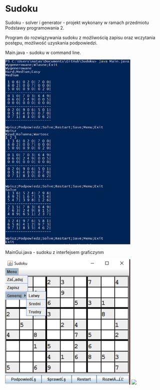# Sudoku
Sudoku - solver i generator - projekt wykonany w ramach przedmiotu Podstawy programowania 2.

Program do rozwiązywania sudoku z możliwością zapisu oraz wczytania postępu, możliwość uzyskania podpowiedzi.

Main.java - sudoku w command line.

<img src="ReadmeImg/cmdline.png" width="400">

MainGui.java - sudoku z interfejsem graficzynm

<img src="ReadmeImg/okno.png" width="400">

<img src="ReadmeImg/rozwiazanie.png" width="400">
